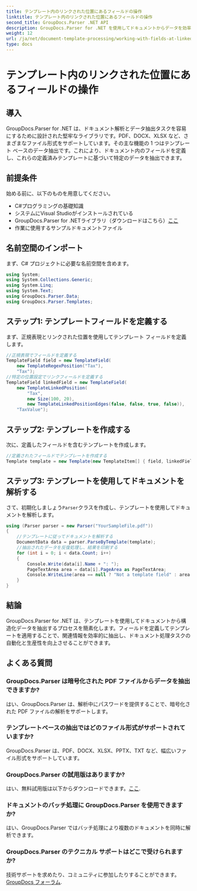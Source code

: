 ```yaml
---
title: テンプレート内のリンクされた位置にあるフィールドの操作
linktitle: テンプレート内のリンクされた位置にあるフィールドの操作
second_title: GroupDocs.Parser .NET API
description: GroupDocs.Parser for .NET を使用してドキュメントからデータを効率的に抽出する方法を学びます。コード例を使用したステップバイステップのチュートリアルです。
weight: 12
url: /ja/net/document-template-processing/working-with-fields-at-linked-positions-in-templates/
type: docs
---
```

# テンプレート内のリンクされた位置にあるフィールドの操作

## 導入
GroupDocs.Parser for .NET は、ドキュメント解析とデータ抽出タスクを容易にするために設計された堅牢なライブラリです。PDF、DOCX、XLSX など、さまざまなファイル形式をサポートしています。その主な機能の 1 つはテンプレート ベースのデータ抽出です。これにより、ドキュメント内のフィールドを定義し、これらの定義済みテンプレートに基づいて特定のデータを抽出できます。
## 前提条件
始める前に、以下のものを用意してください。
- C#プログラミングの基礎知識
- システムにVisual Studioがインストールされている
- GroupDocs.Parser for .NETライブラリ（ダウンロードはこちら）[ここ](https://releases.groupdocs.com/parser/net/）)
- 作業に使用するサンプルドキュメントファイル

## 名前空間のインポート
まず、C# プロジェクトに必要な名前空間を含めます。
```csharp
using System;
using System.Collections.Generic;
using System.Linq;
using System.Text;
using GroupDocs.Parser.Data;
using GroupDocs.Parser.Templates;
```
## ステップ1: テンプレートフィールドを定義する
まず、正規表現とリンクされた位置を使用してテンプレート フィールドを定義します。
```csharp
//正規表現でフィールドを定義する
TemplateField field = new TemplateField(
    new TemplateRegexPosition("Tax"),
    "Tax");
//特定の位置設定でリンクフィールドを定義する
TemplateField linkedField = new TemplateField(
    new TemplateLinkedPosition(
        "Tax",
        new Size(100, 20),
        new TemplateLinkedPositionEdges(false, false, true, false)),
    "TaxValue");
```
## ステップ2: テンプレートを作成する
次に、定義したフィールドを含むテンプレートを作成します。
```csharp
//定義されたフィールドでテンプレートを作成する
Template template = new Template(new TemplateItem[] { field, linkedField });
```
## ステップ3: テンプレートを使用してドキュメントを解析する
さて、初期化しましょう`Parser`クラスを作成し、テンプレートを使用してドキュメントを解析します。
```csharp
using (Parser parser = new Parser("YourSampleFile.pdf"))
{
    //テンプレートに従ってドキュメントを解析する
    DocumentData data = parser.ParseByTemplate(template);
    //抽出されたデータを反復処理し、結果を印刷する
    for (int i = 0; i < data.Count; i++)
    {
        Console.Write(data[i].Name + ": ");
        PageTextArea area = data[i].PageArea as PageTextArea;
        Console.WriteLine(area == null ? "Not a template field" : area.Text);
    }
}
```

## 結論
GroupDocs.Parser for .NET は、テンプレートを使用してドキュメントから構造化データを抽出するプロセスを簡素化します。フィールドを定義してテンプレートを適用することで、関連情報を効率的に抽出し、ドキュメント処理タスクの自動化と生産性を向上させることができます。

## よくある質問
### GroupDocs.Parser は暗号化された PDF ファイルからデータを抽出できますか?
はい、GroupDocs.Parser は、解析中にパスワードを提供することで、暗号化された PDF ファイルの解析をサポートします。
### テンプレートベースの抽出ではどのファイル形式がサポートされていますか?
GroupDocs.Parser は、PDF、DOCX、XLSX、PPTX、TXT など、幅広いファイル形式をサポートしています。
### GroupDocs.Parser の試用版はありますか?
はい、無料試用版は以下からダウンロードできます。[ここ](https://releases.groupdocs.com/).
### ドキュメントのバッチ処理に GroupDocs.Parser を使用できますか?
はい、GroupDocs.Parser ではバッチ処理により複数のドキュメントを同時に解析できます。
### GroupDocs.Parser のテクニカル サポートはどこで受けられますか?
技術サポートを求めたり、コミュニティに参加したりすることができます。[GroupDocs フォーラム](https://forum.groupdocs.com/c/parser/17).